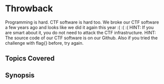# Throwback

Programming is hard. CTF software is hard too. We broke our CTF software a few years ago and looks like we did it again this year
:( :( :(
HINT: If you are smart about it, you do not need to attack the CTF infrastructure.
HINT: The source code of our CTF software is on our Github. Also if you tried the challenge with flag{} before, try again.
## Topics Covered

## Synopsis

